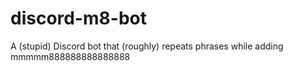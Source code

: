 # discord-m8-bot
A (stupid) Discord bot that (roughly) repeats phrases while adding mmmmm888888888888888
